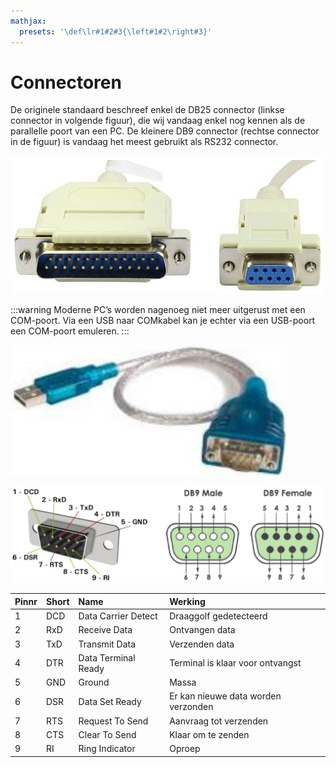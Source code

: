 ```yaml
---
mathjax:
  presets: '\def\lr#1#2#3{\left#1#2\right#3}'
---
```


# Connectoren

De originele standaard beschreef enkel de DB25 connector (linkse connector in volgende figuur), die wij vandaag enkel nog kennen als de parallelle poort van een PC. De kleinere DB9 connector (rechtse connector in de figuur) is vandaag het meest gebruikt als RS232 connector.

![RS232 connectoren (links de DB25 en rechts de DB9).](./images/con1.png)

:::warning
Moderne PC’s worden nagenoeg niet meer uitgerust met een COM-poort. Via een USB naar COMkabel kan je echter via een USB-poort een COM-poort emuleren.
:::

![RS232 naar USB-convertor.](./images/usb.png)

![Aansluitingen van de DB9-connector.](./images/con2.png)

| Pinnr   | Short    |  Name  | Werking |
|----------|:-------------|:------|:------|
| 1 |  DCD | Data Carrier Detect | Draaggolf gedetecteerd |
| 2 |  RxD | Receive Data   | Ontvangen data |
| 3 |  TxD | Transmit Data | Verzenden data |
| 4 |  DTR | Data Terminal Ready | Terminal is klaar voor ontvangst |
| 5 |  GND | Ground | Massa |
| 6 |  DSR | Data Set Ready | Er kan nieuwe data worden verzonden |
| 7 |  RTS | Request To Send | Aanvraag tot verzenden |
| 8 |  CTS | Clear To Send | Klaar om te zenden |
| 9 |  RI | Ring Indicator | Oproep |




